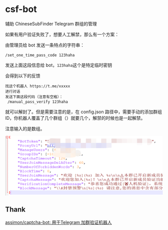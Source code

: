 # csf-bot

辅助 ChineseSubFinder Telegram 群组的管理

如果有用户验证失败了，想要人工解禁，那么有一个方案：

由管理员给 bot 发送一条特点的字符串：

```
/set_one_time_pass_code 123haha
```

发送上面这段信息给 bot，`123haha`这个是特定临时密钥

会得到以下的反馈

```
找这个机器人 https://t.me/xxxxx 
进行对话
发送下面这段代码（注意有空格）：
 /manual_pass_verify 123haha
```

就可以解封了。但是需要注意的是，在 config.json 路径中，需要手动的添加群组 ID，你机器人覆盖了几个群组（）就要几个，解禁的时候也是一起解禁。

注意输入的是数组。

![image-20221008101935797](README.assets/image-20221008101935797.png)

## Thank

[assimon/captcha-bot: 用于Telegram 加群验证机器人](https://github.com/assimon/captcha-bot)